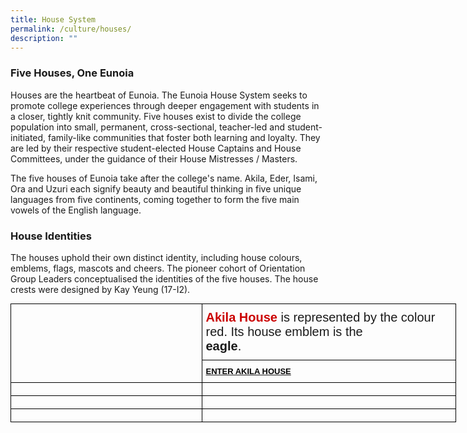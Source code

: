 ```yaml
---
title: House System
permalink: /culture/houses/
description: ""
---
```

### Five Houses, One Eunoia

Houses are the heartbeat of Eunoia. The Eunoia House System seeks to promote college experiences through deeper engagement with students in a closer, tightly knit community. Five houses exist to divide the college population into small, permanent, cross-sectional, teacher-led and student-initiated, family-like communities that foster both learning and loyalty. They are led by their respective student-elected House Captains and House Committees, under the guidance of their House Mistresses / Masters.

The five houses of Eunoia take after the college's name. Akila, Eder, Isami, Ora and Uzuri each signify beauty and beautiful thinking in five unique languages from five continents, coming together to form the five main vowels of the English language.

### House Identities

The houses uphold their own distinct identity, including house colours, emblems, flags, mascots and cheers. The pioneer cohort of Orientation Group Leaders conceptualised the identities of the five houses. The house crests were designed by Kay Yeung (17-I2).

<style type="text/css">
.tg  {border-collapse:collapse;border-spacing:0;margin:0px auto;}
.tg td{border-color:black;border-style:solid;border-width:1px;font-family:Arial, sans-serif;font-size:14px;
  overflow:hidden;padding:10px 5px;word-break:normal;}
.tg th{border-color:black;border-style:solid;border-width:1px;font-family:Arial, sans-serif;font-size:14px;
  font-weight:normal;overflow:hidden;padding:10px 5px;word-break:normal;}
.tg .tg-nx8p{font-size:18px;text-align:left;vertical-align:top}
.tg .tg-60hs{font-size:20px;text-align:left;vertical-align:top}
.tg .tg-wrlh{font-size:13px;font-weight:bold;text-align:left;vertical-align:top}
</style>
<table class="tg" style="undefined;table-layout: fixed; width: 713px">
<colgroup>
<col style="width: 307px">
<col style="width: 406px">
</colgroup>
<tbody>
  <tr>
    <td class="tg-nx8p" rowspan="2"></td>
    <td class="tg-60hs"><span style="font-weight:bold;color:#CB0000">Akila House</span><span style="font-weight:bold"> </span>is represented by the colour red. Its house emblem is the <br><span style="font-weight:bold">eagle</span>.</td>
  </tr>
  <tr>
    <td class="tg-wrlh"><a href="https://eunoiajc.moe.edu.sg/culture/houses/akila/" target="_blank" rel="noopener noreferrer"><span style="text-decoration:none;color:#000">ENTER AKILA HOUSE</span></a></td>
  </tr>
  <tr>
    <td class="tg-nx8p"></td>
    <td class="tg-60hs"></td>
  </tr>
  <tr>
    <td class="tg-nx8p"></td>
    <td class="tg-60hs"></td>
  </tr>
  <tr>
    <td class="tg-nx8p"></td>
    <td class="tg-60hs"></td>
  </tr>
</tbody>
</table>
